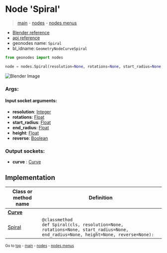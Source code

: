# Node 'Spiral'

> [main](../structure.md) - [nodes](nodes.md) - [nodes menus](nodes_menus.md)

- [Blender reference](https://docs.blender.org/manual/en/latest/modeling/geometry_nodes/curve_primitives/curve_spiral.html)
- [api reference](https://docs.blender.org/api/current/bpy.types.GeometryNodeCurveSpiral.html)
- geonodes name: `Spiral`
- bl_idname: `GeometryNodeCurveSpiral`

```python
from geonodes import nodes

node = nodes.Spiral(resolution=None, rotations=None, start_radius=None, end_radius=None, height=None, reverse=None)
```

![Blender Image](https://docs.blender.org/manual/en/latest/_images/node-types_GeometryNodeCurveSpiral.webp)

### Args:

#### Input socket arguments:

- **resolution**: [Integer](Integer.md)
- **rotations**: [Float](Float.md)
- **start_radius**: [Float](Float.md)
- **end_radius**: [Float](Float.md)
- **height**: [Float](Float.md)
- **reverse**: [Boolean](Boolean.md)

### Output sockets:

- **curve** : [Curve](Curve.md)

## Implementation

| Class or method name | Definition |
|----------------------|------------|
| **[Curve](Curve.md)** |
| [Spiral](Curve.md#Spiral-classmethod) | `@classmethod`<br> `def Spiral(cls, resolution=None, rotations=None, start_radius=None, end_radius=None, height=None, reverse=None):` |

<sub>Go to [top](#node-Spiral) - [main](../structure.md) - [nodes](nodes.md) - [nodes menus](nodes_menus.md)</sub>

